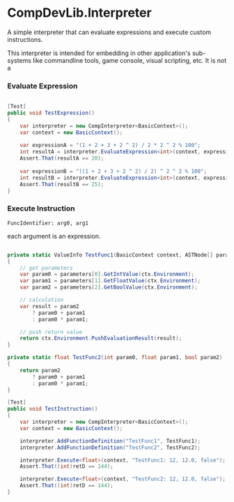 # CompDevLib.Interpreter

A simple interpreter that can evaluate expressions and execute custom instructions.

This interpreter is intended for embedding in other application's sub-systems like commandline tools, game console, visual scripting, etc. 
It is not a 

### Evaluate Expression

```csharp

[Test]
public void TestExpression()
{
    var interpreter = new CompInterpreter<BasicContext>();
    var context = new BasicContext();
    
    var expressionA = "(1 + 2 + 3 + 2 ^ 2) / 2 * 2 ^ 2 % 100";
    int resultA = interpreter.EvaluateExpression<int>(context, expressionA);
    Assert.That(resultA == 20);
    
    var expressionB = "((1 + 2 + 3 + 2 ^ 2) / 2) ^ 2 ^ 2 % 100";
    int resultB = interpreter.EvaluateExpression<int>(context, expressionB);
    Assert.That(resultB == 25);
}

```

### Execute Instruction
`
FuncIdentifier: arg0, arg1
`

each argument is an expression.

```csharp

private static ValueInfo TestFunc1(BasicContext context, ASTNode[] parameters)
{
	// get parameters
    var param0 = parameters[0].GetIntValue(ctx.Environment);
    var param1 = parameters[1].GetFloatValue(ctx.Environment);
    var param2 = parameters[2].GetBoolValue(ctx.Environment);

    // calculation
	var result = param2
        ? param0 + param1
        : param0 * param1;

    // push return value
    return ctx.Environment.PushEvaluationResult(result);
}

private static float TestFunc2(int param0, float param1, bool param2)
{
	return param2
        ? param0 + param1
        : param0 * param1;
}

[Test]
public void TestInstruction()
{
    var interpreter = new CompInterpreter<BasicContext>();
    var context = new BasicContext();

	interpreter.AddFunctionDefinition("TestFunc1", TestFunc1);
	interpreter.AddFunctionDefinition("TestFunc2", TestFunc2);

	interpreter.Execute<float>(context, "TestFunc1: 12, 12.0, false");
	Assert.That((int)retD == 144);

	interpreter.Execute<float>(context, "TestFunc2: 12, 12.0, false");
	Assert.That((int)retD == 144);
}

```